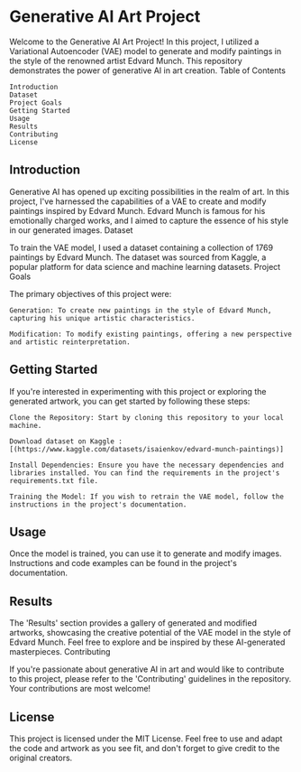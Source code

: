 # **Generative AI Art Project**

Welcome to the Generative AI Art Project! In this project, I utilized a Variational Autoencoder (VAE) model to generate and modify paintings in the style of the renowned artist Edvard Munch. This repository demonstrates the power of generative AI in art creation.
Table of Contents

    Introduction
    Dataset
    Project Goals
    Getting Started
    Usage
    Results
    Contributing
    License

## **Introduction**

Generative AI has opened up exciting possibilities in the realm of art. In this project, I've harnessed the capabilities of a VAE to create and modify paintings inspired by Edvard Munch. Edvard Munch is famous for his emotionally charged works, and I aimed to capture the essence of his style in our generated images.
Dataset

To train the VAE model, I used a dataset containing a collection of 1769 paintings by Edvard Munch. The dataset was sourced from Kaggle, a popular platform for data science and machine learning datasets.
Project Goals

The primary objectives of this project were:

    Generation: To create new paintings in the style of Edvard Munch, capturing his unique artistic characteristics.

    Modification: To modify existing paintings, offering a new perspective and artistic reinterpretation.

## **Getting Started**

If you're interested in experimenting with this project or exploring the generated artwork, you can get started by following these steps:

    Clone the Repository: Start by cloning this repository to your local machine.

    Download dataset on Kaggle : [(https://www.kaggle.com/datasets/isaienkov/edvard-munch-paintings)]

    Install Dependencies: Ensure you have the necessary dependencies and libraries installed. You can find the requirements in the project's requirements.txt file.

    Training the Model: If you wish to retrain the VAE model, follow the instructions in the project's documentation.

## **Usage**

Once the model is trained, you can use it to generate and modify images. Instructions and code examples can be found in the project's documentation.

## **Results**

The 'Results' section provides a gallery of generated and modified artworks, showcasing the creative potential of the VAE model in the style of Edvard Munch. Feel free to explore and be inspired by these AI-generated masterpieces.
Contributing

If you're passionate about generative AI in art and would like to contribute to this project, please refer to the 'Contributing' guidelines in the repository. Your contributions are most welcome!

## **License**

This project is licensed under the MIT License. Feel free to use and adapt the code and artwork as you see fit, and don't forget to give credit to the original creators.
